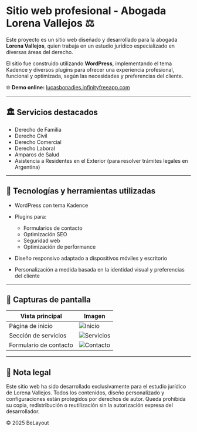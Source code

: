 # Sitio web profesional - Abogada Lorena Vallejos ⚖️

Este proyecto es un sitio web diseñado y desarrollado para la abogada **Lorena Vallejos**, quien trabaja en un estudio jurídico especializado en diversas áreas del derecho.

El sitio fue construido utilizando **WordPress**, implementando el tema Kadence y diversos plugins para ofrecer una experiencia profesional, funcional y optimizada, según las necesidades y preferencias del cliente.

🌐 **Demo online:** [lucasbonadies.infinityfreeapp.com](https://lucasbonadies.infinityfreeapp.com/)

---

## 🏛 Servicios destacados

* Derecho de Familia
* Derecho Civil
* Derecho Comercial
* Derecho Laboral
* Amparos de Salud
* Asistencia a Residentes en el Exterior (para resolver trámites legales en Argentina)

---

## 🚀 Tecnologías y herramientas utilizadas

* WordPress con tema Kadence
* Plugins para:

  * Formularios de contacto
  * Optimización SEO
  * Seguridad web
  * Optimización de performance
* Diseño responsivo adaptado a dispositivos móviles y escritorio
* Personalización a medida basada en la identidad visual y preferencias del cliente

---

## 📸 Capturas de pantalla

| Vista principal        | Imagen                                  |
| ---------------------- | --------------------------------------- |
| Página de inicio       | ![Inicio](screenshots/inicio.png)       |
| Sección de servicios   | ![Servicios](screenshots/servicios.png) |
| Formulario de contacto | ![Contacto](screenshots/contacto.png)   |

---

## 📄 Nota legal

Este sitio web ha sido desarrollado exclusivamente para el estudio jurídico de Lorena Vallejos.
Todos los contenidos, diseño personalizado y configuraciones están protegidos por derechos de autor.
Queda prohibida su copia, redistribución o reutilización sin la autorización expresa del desarrollador.

© 2025 BeLayout
